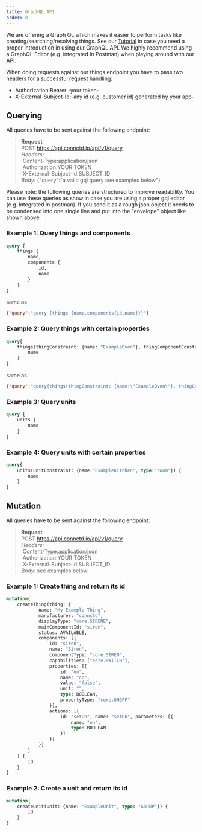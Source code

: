 ```yaml
---
title: GraphQL API
order: 8
---
```


We are offering a Graph QL which makes it easier to perform tasks like creating/searching/resolving things.
See our [Tutorial](https://tutorial.connctd.io/tutorials/5/pages/1) in case you need a proper introduction in using our GraphQL API.
We highly recommend using a GraphQL Editor (e.g. integrated in Postman) when playing around with our API.

<aside class="notice">
  When doing requests against our things endpoint you have to pass two headers for a successful request handling:
    <ul>
      <li>Authorization:Bearer -your token-</li>
      <li>X-External-Subject-Id:-any id (e.g. customer id) generated by your app-</li>
    </ul>
</aside>


## Querying

All queries have to be sent against the following endpoint:

> **Request**<br>
> POST https://api.connctd.io/api/v1/query<br>
> *Headers:*<br>
> &nbsp;Content-Type:application/json<br>
> &nbsp;Authorization:YOUR TOKEN<br>
> &nbsp;X-External-Subject-Id:SUBJECT_ID<br>
> *Body:* {"query":"a valid gql query see examples below"}<br>

<aside class="notice">
  Please note: the following queries are structured to improve readability. You can use these queries as show in case you are using a proper gql editor (e.g. integrated in postman). If you send it as a rough json object it needs to be condensed into one single line and put into the "envelope" object like shown above.
</aside>

### Example 1: Query things and components
```graphql
query {
	things {
		name,
		components {
			id,
			name
		}
	}
}
```

same as

```json
{"query":"query {things {name,components{id,name}}}"}
```

### Example 2: Query things with certain properties
```graphql
query{
	things(thingConstraint: {name: "ExampleOven"}, thingComponentConstraint: {name: "Door"}){
		name
	}
}
```

same as

```json
{"query":"query{things(thingConstraint: {name:\"ExampleOven\"}, thingComponentConstraint: {name: \"Door\"}){name}}"}
```

### Example 3: Query units
```graphql
query {
	units {
		name
	}
}
```

### Example 4: Query units with certain properties
```graphql
query{
	units(unitConstraint: {name:"ExampleKitchen", type:"room"}) {
		name
	}
}
```

## Mutation

All queries have to be sent against the following endpoint:

> **Request**<br>
> POST https://api.connctd.io/api/v1/query<br>
> *Headers:*<br>
> &nbsp;Content-Type:application/json<br>
> &nbsp;Authorization:YOUR TOKEN<br>
> &nbsp;X-External-Subject-Id:SUBJECT_ID<br>
> *Body:* see examples below<br>

### Example 1: Create thing and return its id
```graphql
mutation{
	createThing(thing: {
			name: "My Example Thing",
			manufacturer: "connctd",
			displayType: "core.SIRENE",
			mainComponentId: "siren",
			status: AVAILABLE,
			components: [{
				id: "siren",
				name: "Siren",
				componentType: "core.SIREN",
				capabilities: ["core.SWITCH"],
				properties: [{
					id: "on",
					name: "on",
					value: "false",
					unit: "",
					type: BOOLEAN,
					propertyType: "core.ONOFF"
				}],
				actions: [{
					id: "setOn", name: "setOn", parameters: [{
						name: "on",
						type: BOOLEAN
					}]
				}]
			}]
		}
	) {
		id
	}
}
```

### Example 2: Create a unit and return its id
```graphql
mutation{
	createUnit(unit: {name: "ExampleUnit", type: "GROUP"}) {
		id
	}
}
```


